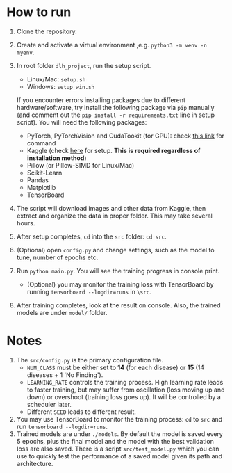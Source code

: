 # How to run
1. Clone the repository.
2. Create and activate a virtual environment ,e.g. `python3 -m venv -n myenv`.
3. In root folder `dlh_project`, run the setup script.
    - Linux/Mac: `setup.sh`
    - Windows: `setup_win.sh`

    If you encounter errors installing packages due to different hardware/software,
    try install the following package via `pip` manually (and comment out the `pip install -r requirements.txt` line in setup script). You will need the following packages:
    - PyTorch, PyTorchVision and CudaTookit (for GPU): check [this link](https://pytorch.org/get-started/locally/) for command
    - Kaggle (check [here](https://www.kaggle.com/docs/api) for setup. **This is required regardless of installation method**)
    - Pillow (or Pillow-SIMD for Linux/Mac)
    - Scikit-Learn
    - Pandas
    - Matplotlib
    - TensorBoard

4. The script will download images and other data from Kaggle, then extract and organize the data in proper folder. This may take several hours.
5. After setup completes, `cd` into the `src` folder: `cd src`.
6. (Optional) open `config.py` and change settings, such as the model to tune, number of epochs etc.
7. Run `python main.py`. You will see the training progress in console print.
    - (Optional) you may monitor the training loss with TensorBoard by running `tensorboard --logdir=runs` in `\src`.
8. After training completes, look at the result on console. Also, the trained models are under `model/` folder.

# Notes

1. The `src/config.py` is the primary configuration file.
   - `NUM_CLASS` must be either set to **14** (for each disease) or **15** (14 diseases + 1 'No Finding').
   - `LEARNING_RATE` controls the training process. High learning rate leads to faster training, but may suffer from oscillation (loss moving up and down) or overshoot (training loss goes up). It will be controlled by a scheduler later.
   - Different `SEED` leads to different result.
2. You may use TensorBoard to monitor the training process: `cd` to `src` and run `tensorboard --logdir=runs`.
3. Trained models are under `./models`. By default the model is saved every 5 epochs, plus the final model and the model with the best validation loss are also saved. There is a script `src/test_model.py` which you can use to quickly test the performance of a saved model given its path and architecture.
